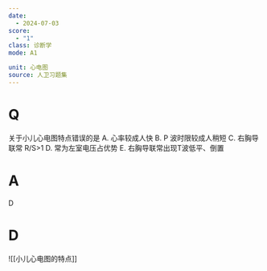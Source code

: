 ```yaml
---
date:
  - 2024-07-03
score:
  - "1"
class: 诊断学
mode: A1

unit: 心电图
source: 人卫习题集
---
```


# Q
关于小儿心电图特点错误的是
A. 心率较成人快 
B. P 波时限较成人稍短
C. 右胸导联常 R/S>1 
D. 常为左室电压占优势
E. 右胸导联常出现T波低平、倒置

# A

D


# D
![[小儿心电图的特点]]